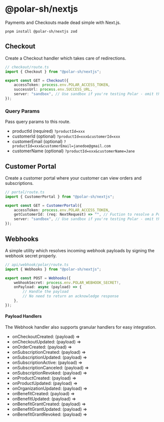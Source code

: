 # @polar-sh/nextjs

Payments and Checkouts made dead simple with Next.js.

`pnpm install @polar-sh/nextjs zod`

## Checkout

Create a Checkout handler which takes care of redirections.

```typescript
// checkout/route.ts
import { Checkout } from "@polar-sh/nextjs";

export const GET = Checkout({
	accessToken: process.env.POLAR_ACCESS_TOKEN,
	successUrl: process.env.SUCCESS_URL,
	server: "sandbox", // Use sandbox if you're testing Polar - omit the parameter or pass 'production' otherwise
});
```

### Query Params

Pass query params to this route.

- productId (required) `?productId=xxx`
- customerId (optional) `?productId=xxx&customerId=xxx`
- customerEmail (optional) `?productId=xxx&customerEmail=janedoe@gmail.com`
- customerName (optional) `?productId=xxx&customerName=Jane`

## Customer Portal

Create a customer portal where your customer can view orders and subscriptions.

```typescript
// portal/route.ts
import { CustomerPortal } from "@polar-sh/nextjs";

export const GET = CustomerPortal({
	accessToken: process.env.POLAR_ACCESS_TOKEN,
	getCustomerId: (req: NextRequest) => "", // Fuction to resolve a Polar Customer ID
	server: "sandbox", // Use sandbox if you're testing Polar - omit the parameter or pass 'production' otherwise
});
```

## Webhooks

A simple utility which resolves incoming webhook payloads by signing the webhook secret properly.

```typescript
// api/webhook/polar/route.ts
import { Webhooks } from "@polar-sh/nextjs";

export const POST = Webhooks({
	webhookSecret: process.env.POLAR_WEBHOOK_SECRET!,
	onPayload: async (payload) => {
		// Handle the payload
		// No need to return an acknowledge response
	},
});
```

#### Payload Handlers

The Webhook handler also supports granular handlers for easy integration.

- onCheckoutCreated: (payload) => 
- onCheckoutUpdated: (payload) => 
- onOrderCreated: (payload) => 
- onSubscriptionCreated: (payload) => 
- onSubscriptionUpdated: (payload) => 
- onSubscriptionActive: (payload) => 
- onSubscriptionCanceled: (payload) => 
- onSubscriptionRevoked: (payload) => 
- onProductCreated: (payload) => 
- onProductUpdated: (payload) => 
- onOrganizationUpdated: (payload) => 
- onBenefitCreated: (payload) => 
- onBenefitUpdated: (payload) => 
- onBenefitGrantCreated: (payload) => 
- onBenefitGrantUpdated: (payload) => 
- onBenefitGrantRevoked: (payload) => 
